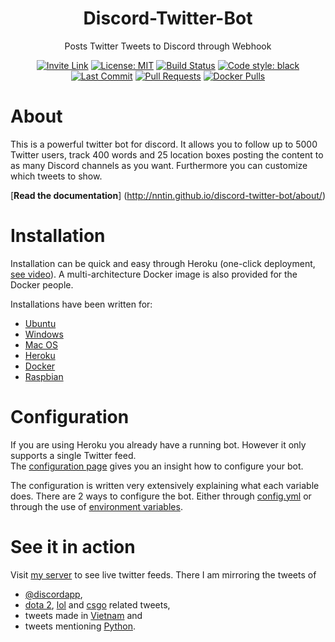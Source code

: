 <h1 align="center">Discord-Twitter-Bot</h1>
<p align="center">Posts Twitter Tweets to Discord through Webhook</p>

<p align="center">
  <a href="https://discord.gg/Dkg79tc"><img alt="Invite Link" src="https://discordapp.com/api/guilds/295528852518731786/widget.png?style=shield"></a>
  <a href="https://github.com/nntin/discord-twitter-bot/blob/master/LICENSE"><img alt="License: MIT" src="https://img.shields.io/badge/license-MIT-brightgreen.svg"></a>
  <a href="https://travis-ci.com/NNTin/discord-twitter-bot"><img alt="Build Status" src="https://api.travis-ci.com/NNTin/discord-twitter-bot.svg"></a>
  <a href="https://github.com/nntin/discord-twitter-bot"><img alt="Code style: black" src="https://img.shields.io/badge/code%20style-black-000000.svg"></a>
  <a href="https://github.com/NNTin/discord-twitter-bot/commits/"><img alt="Last Commit" src="https://img.shields.io/github/last-commit/nntin/discord-twitter-bot.svg"></a>
  <a href="https://github.com/NNTin/discord-twitter-bot/pulls"><img alt="Pull Requests" src="https://img.shields.io/github/issues-pr/nntin/discord-twitter-bot.svg"></a>
  <a href="https://hub.docker.com/r/nntin/discord-twitter-bot"><img alt="Docker Pulls" src="https://img.shields.io/docker/pulls/nntin/discord-twitter-bot.svg"></a>
</p>

# About

This is a powerful twitter bot for discord. It allows you to follow up to 5000 Twitter users, track 400 words and 25 location boxes posting the content to as many Discord channels as you want. Furthermore you can customize which tweets to show.

[**Read the documentation**] (http://nntin.github.io/discord-twitter-bot/about/)

# Installation

Installation can be quick and easy through Heroku (one-click deployment, [see video](https://www.youtube.com/watch?v=NwPcXBvStSI)). A multi-architecture Docker image is also provided for the Docker people.

Installations have been written for:

* [Ubuntu](http://nntin.github.io/discord-twitter-bot/docs/inst-ubuntu/)
* [Windows](http://nntin.github.io/discord-twitter-bot/docs/inst-windows/)
* [Mac OS](http://nntin.github.io/discord-twitter-bot/docs/inst-macos/)
* [Heroku](http://nntin.github.io/discord-twitter-bot/docs/inst-heroku/)
* [Docker](http://nntin.github.io/discord-twitter-bot/docs/inst-docker/)
* [Raspbian](http://nntin.github.io/discord-twitter-bot/docs/inst-raspbian/)

# Configuration

If you are using Heroku you already have a running bot. However it only supports a single Twitter feed.   
The [configuration page](http://nntin.github.io/discord-twitter-bot/docs/configuration/) gives you an insight how to configure your bot. 

The configuration is written very extensively explaining what each variable does. There are 2 ways to configure the bot. Either through [config.yml](http://nntin.github.io/discord-twitter-bot/docs/conf-config-yaml/) or through the use of [environment variables](http://nntin.github.io/discord-twitter-bot/docs/conf-environment-variable/).

# See it in action

Visit [my server](https://discord.gg/Dkg79tc) to see live twitter feeds. There I am mirroring the tweets of 
* [@discordapp](https://discordapp.com/channels/295528852518731786/557231331658956831/),
* [dota 2](https://discordapp.com/channels/295528852518731786/557231354316718080), [lol](https://discordapp.com/channels/295528852518731786/557231372499025922) and [csgo](https://discordapp.com/channels/295528852518731786/557231389540352000) related tweets,
* tweets made in [Vietnam](https://discordapp.com/channels/295528852518731786/557231418346962957) and 
* tweets mentioning [Python](https://discordapp.com/channels/295528852518731786/557231451020722186).
